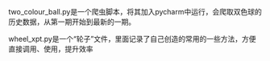 
two_colour_ball.py是一个爬虫脚本，将其加入pycharm中运行，会爬取双色球的历史数据，从第一期开始到最新的一期。

wheel_xpt.py是一个“轮子”文件，里面记录了自己创造的常用的一些方法，方便直接调用、使用，提升效率
